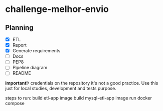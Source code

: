 # challenge-melhor-envio

## Planning
- [x] ETL
- [x] Report
- [x] Generate requirements
- [ ] Docs
- [ ] PEP8
- [ ] Pipeline diagram
- [ ] README

**important!:** credentials on the repository it's not a good practice. Use this just for local studies, development and tests purpose.


steps to run:
build etl-app image
build mysql-etl-app image
run docker compose